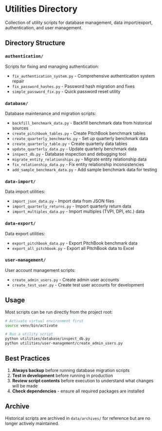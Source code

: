 # Utilities Directory

Collection of utility scripts for database management, data import/export, authentication, and user management.

## Directory Structure

### `authentication/`
Scripts for fixing and managing authentication:
- `fix_authentication_system.py` - Comprehensive authentication system repair
- `fix_password_hashes.py` - Password hash migration and fixes
- `simple_password_fix.py` - Quick password reset utility

### `database/`
Database maintenance and migration scripts:
- `backfill_benchmark_data.py` - Backfill benchmark data from historical sources
- `create_pitchbook_tables.py` - Create PitchBook benchmark tables
- `create_quarterly_benchmarks.py` - Set up quarterly benchmark data
- `create_quarterly_table.py` - Create quarterly data tables
- `update_quarterly_data.py` - Update quarterly benchmark data
- `inspect_db.py` - Database inspection and debugging tool
- `migrate_entity_relationships.py` - Migrate entity relationship data
- `fix_relationship_data.py` - Fix entity relationship inconsistencies
- `add_sample_benchmark_data.py` - Add sample benchmark data for testing

### `data-import/`
Data import utilities:
- `import_json_data.py` - Import data from JSON files
- `import_quarterly_returns.py` - Import quarterly return data
- `import_multiples_data.py` - Import multiples (TVPI, DPI, etc.) data

### `data-export/`
Data export utilities:
- `export_pitchbook_data.py` - Export PitchBook benchmark data
- `export_all_pitchbook.py` - Export all PitchBook data to Excel

### `user-management/`
User account management scripts:
- `create_admin_users.py` - Create admin user accounts
- `create_test_user.py` - Create test user accounts for development

## Usage

Most scripts can be run directly from the project root:

```bash
# Activate virtual environment first
source venv/bin/activate

# Run a utility script
python utilities/database/inspect_db.py
python utilities/user-management/create_admin_users.py
```

## Best Practices

1. **Always backup** before running database migration scripts
2. **Test in development** before running in production
3. **Review script contents** before execution to understand what changes will be made
4. **Check dependencies** - ensure all required packages are installed

## Archive

Historical scripts are archived in `data/archives/` for reference but are no longer actively maintained.
